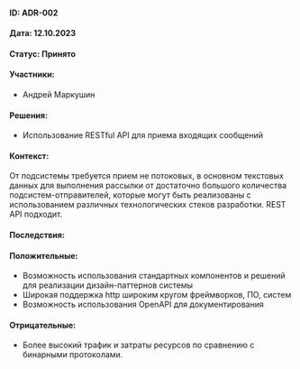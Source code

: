 #### ID: ADR-002

#### Дата: 12.10.2023

#### Статус: Принято

#### Участники:

* Андрей Маркушин

#### Решения:

* Использование RESTful API для приема входящих сообщений

#### Контекст:

От подсистемы требуется прием не потоковых, в основном текстовых данных для выполнения рассылки от достаточно большого количества подсистем-отправителей, которые могут быть реализованы с использованием различных технологических стеков разработки. REST API подходит.

#### Последствия:

#### Положительные:

* Возможность использования стандартных компонентов и решений для реализации дизайн-паттернов системы
* Широкая поддержка http широким кругом фреймворков, ПО, систем
* Возможность использования OpenAPI для документирования

#### Отрицательные:

* Более высокий трафик и затраты ресурсов по сравнению с бинарными протоколами.
